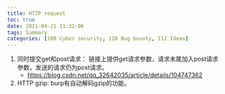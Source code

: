 ```yaml
---
title: HTTP request
toc: true
date: 2021-04-21 11:32:06
tags: Summary
categories: [100 Cyber security, 110 Bug bounty, 112 Ideas]
---
```



1.  同时提交get和post请求： 链接上提供get请求参数，请求末尾加入post请求参数，发送的请求仍为post请求。
    * https://blog.csdn.net/qq_32642035/article/details/104747362
2.  HTTP gzip: burp有自动解码gzip的功能。
